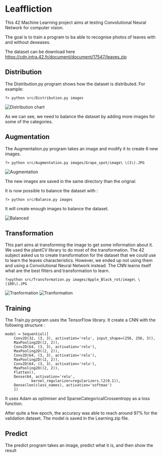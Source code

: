 # Leaffliction

This 42 Machine Learning project aims at testing Convolutional Neural Network for computer vision. 

The goal is to train a program to ba able to recognise photos of leaves with and without deseases. 

The dataset can be download here https://cdn.intra.42.fr/document/document/17547/leaves.zip

## Distribution

The Distribution.py program shows how the dataset is distributed. For example: 

```?> python src/Distribution.py images ```

![Distribution chart](./img/distribution.png "Distribution")

As we can see, we need to balance the dataset by adding more images for some of the categories. 

## Augmentation

The Augmentation.py program takes an image and modify it to create 6 new images. 

```?> python src/Augmentation.py images/Grape_spot/image\ \(1\).JPG```

![Augmentation](./img/Augmentation.png "Augmentation")

The new images are saved in the same directory than the orignal. 

It is now possible to balance the dataset with :

```?> python src/Balance.py images```

It will create enough images to balance the dataset.

![Balanced](./img/Balanced.png "Balanced")

## Transformation

This part aims at transforming the image to get some information about it. We used the plantCV library to do most of the transformation. The 42 subject asked us to create transformation for the dataset that we could use to learn the leaves characteristics. However, we ended up not using them and using a Convolutional Neural Network instead. The CNN learns itself what are the best filters and transformation to learn. 

```?>python src/Transformation.py images/Apple_Black_rot/image\ \(100\).JPG```

![Tranformation](./img/Transformation1.png "Tranformation")
![Tranformation](./img/Transformation2.png "Tranformation")

## Training

The Train.py program uses the TensorFlow library. It create a CNN with the following structure : 

```
model = Sequential([
    Conv2D(32, (3, 3), activation='relu', input_shape=(256, 256, 3)),
    MaxPooling2D((2, 2)),
    Conv2D(64, (3, 3), activation='relu'),
    MaxPooling2D((2, 2)),
    Conv2D(64, (3, 3), activation='relu'),
    MaxPooling2D((2, 2)),
    Conv2D(64, (3, 3), activation='relu'),
    MaxPooling2D((2, 2)),
    Flatten(),
    Dense(64, activation='relu',
            kernel_regularizer=regularizers.l2(0.1)),
    Dense(len(class_names), activation='softmax')
    ])
```

It uses Adam as optimiser and SparseCategoricalCrossentropy as a loss function. 

After quite a few epoch, the accuracy was able to reach around 97% for the validation dataset. The model is saved in the Learning.zip file. 

## Predict

The predict program takes an image, predict what it is, and then show the result